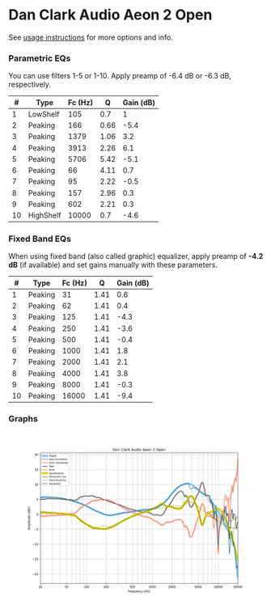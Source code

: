 # Dan Clark Audio Aeon 2 Open
See [usage instructions](https://github.com/jaakkopasanen/AutoEq#usage) for more options and info.

### Parametric EQs
You can use filters 1-5 or 1-10. Apply preamp of -6.4 dB or -6.3 dB, respectively.

|   # | Type      |   Fc (Hz) |    Q |   Gain (dB) |
|-----|-----------|-----------|------|-------------|
|   1 | LowShelf  |       105 | 0.7  |         1   |
|   2 | Peaking   |       166 | 0.66 |        -5.4 |
|   3 | Peaking   |      1379 | 1.06 |         3.2 |
|   4 | Peaking   |      3913 | 2.26 |         6.1 |
|   5 | Peaking   |      5706 | 5.42 |        -5.1 |
|   6 | Peaking   |        66 | 4.11 |         0.7 |
|   7 | Peaking   |        95 | 2.22 |        -0.5 |
|   8 | Peaking   |       157 | 2.96 |         0.3 |
|   9 | Peaking   |       602 | 2.21 |         0.3 |
|  10 | HighShelf |     10000 | 0.7  |        -4.6 |

### Fixed Band EQs
When using fixed band (also called graphic) equalizer, apply preamp of **-4.2 dB** (if available) and set gains manually with these parameters.

|   # | Type    |   Fc (Hz) |    Q |   Gain (dB) |
|-----|---------|-----------|------|-------------|
|   1 | Peaking |        31 | 1.41 |         0.6 |
|   2 | Peaking |        62 | 1.41 |         0.4 |
|   3 | Peaking |       125 | 1.41 |        -4.3 |
|   4 | Peaking |       250 | 1.41 |        -3.6 |
|   5 | Peaking |       500 | 1.41 |        -0.4 |
|   6 | Peaking |      1000 | 1.41 |         1.8 |
|   7 | Peaking |      2000 | 1.41 |         2.1 |
|   8 | Peaking |      4000 | 1.41 |         3.8 |
|   9 | Peaking |      8000 | 1.41 |        -0.3 |
|  10 | Peaking |     16000 | 1.41 |        -9.4 |

### Graphs
![](./Dan%20Clark%20Audio%20Aeon%202%20Open.png)
